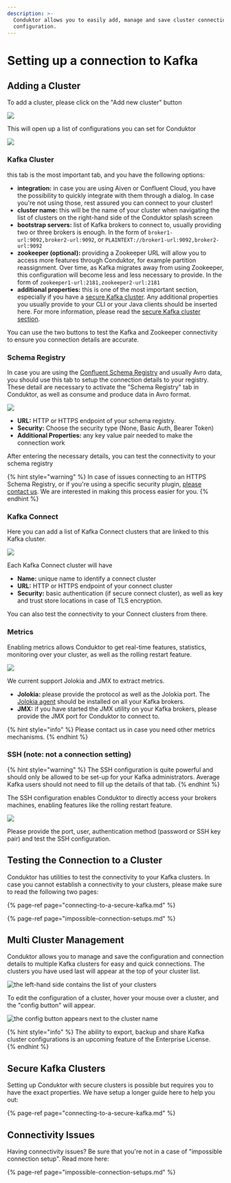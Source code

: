 ```yaml
---
description: >-
  Conduktor allows you to easily add, manage and save cluster connection
  configuration.
---
```


# Setting up a connection to Kafka

## Adding a Cluster

To add a cluster, please click on the "Add new cluster" button

![](../../.gitbook/assets/image%20%2822%29.png)

This will open up a list of configurations you can set for Conduktor

![](../../.gitbook/assets/image%20%2836%29.png)

### Kafka Cluster

this tab is the most important tab, and you have the following options:

* **integration:** in case you are using Aiven or Confluent Cloud, you have the possibility to quickly integrate with them through a dialog. In case you're not using those, rest assured you can connect to your cluster!
* **cluster name:** this will be the name of your cluster when navigating the list of clusters on the right-hand side of the Conduktor splash screen
* **bootstrap servers:** list of Kafka brokers to connect to, usually providing two or three brokers is enough. In the form of `broker1-url:9092,broker2-url:9092`, or `PLAINTEXT://broker1-url:9092,broker2-url:9092`
* **zookeeper \(optional\):** providing a Zookeeper URL will allow you to access more features through Conduktor, for example partition reassignment. Over time, as Kafka migrates away from using Zookeeper, this configuration will become less and less necessary to provide. In the form of `zookeeper1-url:2181,zookeeper2-url:2181`
* **additional properties:** this is one of the most important section, especially if you have a [secure Kafka cluster](connecting-to-a-secure-kafka.md). Any additional properties you usually provide to your CLI or your Java clients should be inserted here. For more information, please read the [secure Kafka cluster section](connecting-to-a-secure-kafka.md).

You can use the two buttons to test the Kafka and Zookeeper connectivity to ensure you connection details are accurate. 

### Schema Registry

In case you are using the [Confluent Schema Registry](https://docs.confluent.io/current/schema-registry/index.html) and usually Avro data, you should use this tab to setup the connection details to your registry. These detail are necessary to activate the "Schema Registry" tab in Conduktor, as well as consume and produce data in Avro format. 

![](../../.gitbook/assets/image%20%2818%29.png)

* **URL:** HTTP or HTTPS endpoint of your schema registry. 
* **Security:** Choose the security type \(None, Basic Auth, Bearer Token\)
* **Additional Properties:** any key value pair needed to make the connection work

After entering the necessary details, you can test the connectivity to your schema registry

{% hint style="warning" %}
In case of issues connecting to an HTTPS Schema Registry, or if you're using a specific security plugin, [please contact us](https://www.conduktor.io/contact). We are interested in making this process easier for you. 
{% endhint %}

### Kafka Connect

Here you can add a list of Kafka Connect clusters that are linked to this Kafka cluster. 

![](../../.gitbook/assets/image%20%2831%29.png)

Each Kafka Connect cluster will have

* **Name:** unique name to identify a connect cluster
* **URL:** HTTP or HTTPS endpoint of your connect cluster
* **Security:** basic authentication \(if secure connect cluster\), as well as key and trust store locations in case of TLS encryption. 

You can also test the connectivity to your Connect clusters from there. 

### Metrics

Enabling metrics allows Conduktor to get real-time features, statistics, monitoring over your cluster, as well as the rolling restart feature. 

![](../../.gitbook/assets/image%20%2837%29.png)

We current support Jolokia and JMX to extract metrics. 

* **Jolokia:** please provide the protocol as well as the Jolokia port. The [Jolokia agent](https://jolokia.org/agent.html) should be installed on all your Kafka brokers. 
* **JMX:** if you have started the JMX utility on your Kafka brokers, please provide the JMX port for Conduktor to connect to. 

{% hint style="info" %}
Please contact us in case you need other metrics mechanisms. 
{% endhint %}

### SSH \(note: not a connection setting\)

{% hint style="warning" %}
The SSH configuration is quite powerful and should only be allowed to be set-up for your Kafka administrators. Average Kafka users should not need to fill up the details of that tab. 
{% endhint %}

The SSH configuration enables Conduktor to directly access your brokers machines, enabling features like the rolling restart feature. 

![](../../.gitbook/assets/image%20%2833%29.png)

Please provide the port, user, authentication method \(password or SSH key pair\) and test the SSH configuration. 

## Testing the Connection to a Cluster

Conduktor has utilities to test the connectivity to your Kafka clusters. In case you cannot establish a connectivity to your clusters, please make sure to read the following two pages:

{% page-ref page="connecting-to-a-secure-kafka.md" %}

{% page-ref page="impossible-connection-setups.md" %}

## Multi Cluster Management

Conduktor allows you to manage and save the configuration and connection details to multiple Kafka clusters for easy and quick connections. The clusters you have used last will appear at the top of your cluster list. 

![the left-hand side contains the list of your clusters](../../.gitbook/assets/image%20%289%29.png)

To edit the configuration of a cluster, hover your mouse over a cluster, and the "config button" will appear. 

![the config button appears next to the cluster name](../../.gitbook/assets/image%20%2817%29.png)

{% hint style="info" %}
The ability to export, backup and share Kafka cluster configurations is an upcoming feature of the Enterprise License.  
{% endhint %}



## Secure Kafka Clusters

Setting up Conduktor with secure clusters is possible but requires you to have the exact properties. We have setup a longer guide here to help you out:

{% page-ref page="connecting-to-a-secure-kafka.md" %}

## Connectivity Issues

Having connectivity issues? Be sure that you're not in a case of "impossible connection setup". Read more here:

{% page-ref page="impossible-connection-setups.md" %}



